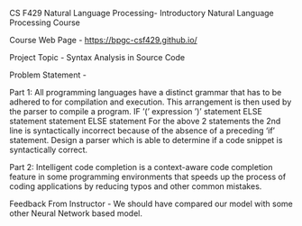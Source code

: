 CS F429 Natural Language Processing- Introductory Natural Language Processing Course


Course Web Page - https://bpgc-csf429.github.io/

Project Topic - Syntax Analysis in Source Code

Problem Statement -

Part 1: All programming languages have a distinct grammar that has to be adhered to for compilation and execution. This
arrangement is then used by the parser to compile a program.
IF ’(’ expression ’)’ statement ELSE statement
statement ELSE statement
For the above 2 statements the 2nd line is syntactically incorrect because of the absence of a preceding ‘if’ statement.
Design a parser which is able to determine if a code snippet is syntactically correct.


Part 2: Intelligent code completion is a context-aware code completion feature in some programming environments that speeds
up the process of coding applications by reducing typos and other common mistakes.


Feedback From Instructor -  We should have compared our model with some other Neural Network based model.
